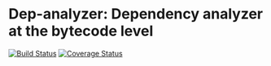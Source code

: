 # Dep-analyzer: Dependency analyzer at the bytecode level 
[![Build Status](https://travis-ci.org/castor-software/dep-analyzer.svg?branch=master)](https://travis-ci.org/castor-software/dep-analyzer)
[![Coverage Status](https://coveralls.io/repos/github/castor-software/dep-analyzer/badge.svg?branch=master)](https://coveralls.io/github/castor-software/dep-analyzer?branch=master)

